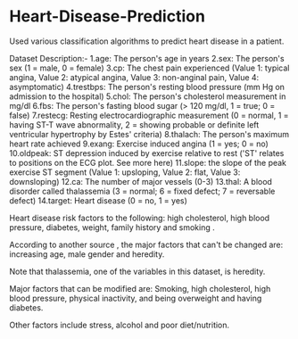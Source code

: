 # Heart-Disease-Prediction
Used various classification algorithms to predict heart disease in a patient.

Dataset Description:-
1.age: The person's age in years
2.sex: The person's sex (1 = male, 0 = female)
3.cp: The chest pain experienced (Value 1: typical angina, Value 2: atypical angina, Value 3: non-anginal pain, Value 4: asymptomatic)
4.trestbps: The person's resting blood pressure (mm Hg on admission to the hospital)
5.chol: The person's cholesterol measurement in mg/dl
6.fbs: The person's fasting blood sugar (> 120 mg/dl, 1 = true; 0 = false)
7.restecg: Resting electrocardiographic measurement (0 = normal, 1 = having ST-T wave abnormality, 2 = showing probable or definite left ventricular hypertrophy by Estes' criteria)
8.thalach: The person's maximum heart rate achieved
9.exang: Exercise induced angina (1 = yes; 0 = no)
10.oldpeak: ST depression induced by exercise relative to rest ('ST' relates to positions on the ECG plot. See more here)
11.slope: the slope of the peak exercise ST segment (Value 1: upsloping, Value 2: flat, Value 3: downsloping)
12.ca: The number of major vessels (0-3)
13.thal: A blood disorder called thalassemia (3 = normal; 6 = fixed defect; 7 = reversable defect)
14.target: Heart disease (0 = no, 1 = yes)


Heart disease risk factors to the following: high cholesterol, high blood pressure, diabetes, weight, family history and smoking .

According to another source , the major factors that can't be changed are: increasing age, male gender and heredity.

Note that thalassemia, one of the variables in this dataset, is heredity.

Major factors that can be modified are: Smoking, high cholesterol, high blood pressure, physical inactivity, and being overweight and having diabetes.

Other factors include stress, alcohol and poor diet/nutrition.
